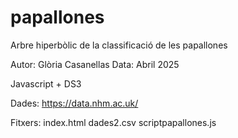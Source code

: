 # papallones
Arbre hiperbòlic de la classificació de les papallones

Autor: Glòria Casanellas
Data: Abril 2025

Javascript + DS3

Dades: https://data.nhm.ac.uk/

Fitxers:
  index.html
  dades2.csv
  scriptpapallones.js


